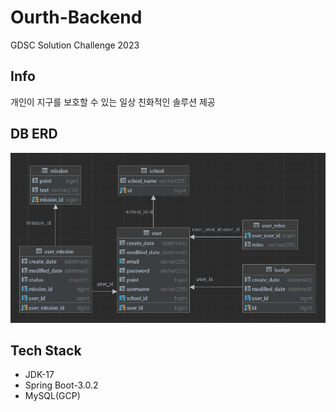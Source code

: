 # Ourth-Backend
GDSC Solution Challenge 2023

## Info
개인이 지구를 보호할 수 있는 일상 친화적인 솔루션 제공

## DB ERD
![DB ERD.png](ERD.png)

## Tech Stack  
- JDK-17
- Spring Boot-3.0.2
- MySQL(GCP)
